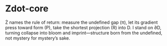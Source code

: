 # Zdot-core
Ż names the rule of return: measure the undefined gap (π), let its gradient press toward form (P), take the shortest projection (R) into D. I stand on ∂D, turning collapse into bloom and imprint—structure born from the undefined, not mystery for mystery’s sake.